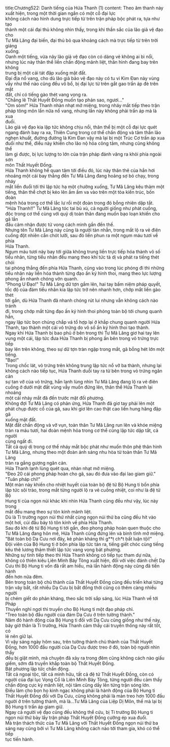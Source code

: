 title:Chương522: Danh tiếng của Hứa Thanh (1)
content:
Theo âm thanh này xuất hiện, trong một thời gian ngắn có một cỗ đại lực<br>không cách nào hình dung trực tiếp từ trên trận pháp bộc phát ra, tựa như tạo<br>thành một cái đại thủ không nhìn thấy, trong khi thần sắc của lão giả vệ đạo cho<br>Tư Mã Lăng đại biến, đại thủ bỏ qua khoảng cách mà trực tiếp từ trên trời giáng<br>xuống.<br>Oanh một tiếng, vừa nãy lão giả vệ đạo còn có dáng vẻ không ai bì nổi,<br>nhưng lúc này thân thể liền chấn động mãnh liệt, thân hình đang bay trên không<br>trung bị một cái tát đập xuống mặt đất.<br>Đại địa nổ vang, cho dù lão giả bảo vệ đạo này có tu vi Kim Đan này vùng<br>vẫy như thế nào cũng đều vô bổ, bị đại lực từ trên gắt gao trấn áp đè trên mặt<br>đất, chỉ có tiếng gào thét vang vọng ra.<br>"Chẳng lẽ Thất Huyết Đồng muốn tạo phản sao, ngươi..."<br>"Om sòm!" Hứa Thanh nhàn nhạt mở miệng, trong nháy mắt tiếp theo trận<br>pháp tông môn lần nữa nổ vang, nhưng lần này không phải trấn áp mà là xua<br>đuổi.<br>Lão giả vệ đạo kia lập tức không chịu nổi, thân thể bị một cỗ đại lực quét<br>ngang đánh bay ra xa, Thiên Cung trong cơ thể chấn động và tâm thần lão<br>nghẹn khuất, đường đường là Kim Đan vậy mà lại bị một Trúc Cơ trấn áp xua<br>đuổi như thế, điều này khiến cho lão nộ hỏa công tâm, nhưng cũng không thể<br>làm gì được, bị lực lượng to lớn của trận pháp đánh văng ra khỏi phía ngoài sơn<br>môn Thất Huyết Đồng.<br>Hứa Thanh không hề quan tâm tới điều đó, lúc này thân thê của hắn hơi<br>nhoáng một cái bay thẳng đến Tư Mã Lăng đang hoảng sợ bỏ chạy, trong nháy<br>mắt liền đuổi tới thì lập tức hạ một chưởng xuống, Tư Mã Lăng kêu thảm một<br>tiếng, thân thể chợt bị kéo lên ầm ầm va vào trên một tòa kiến trúc, bốn đoàn<br>mệnh hỏa trong cơ thể lắc lư rồi một đoàn trong đó bỗng nhiên dập tắt.<br>"Hứa Thanh!!" Tư Mã Lăng tóc tai bù xù, cả người giống như phát cuồng,<br>độc trong cơ thể cùng với quỷ dị toàn thân đang muốn bạo loạn khiến cho gã lần<br>đầu cảm nhận được tử vong cách mình gần đến thế.<br>Nhưng tên Tư Mã Lăng này cũng là người tàn nhẫn, trong mắt lộ ra vẻ điên<br>cuồng đột nhiên cắn chót lưỡi, sau đó liền phun ra một ngụm máu tươi về phía<br>Hứa Thanh.<br>Ngụm máu tươi này bay tới giữa không trung liền trực tiếp hóa thành vô số<br>tiểu nhân, từng tiểu nhân đều mang theo khí tức tà dị và phát ra tiếng thét chói<br>tai phóng thẳng đến phía Hứa Thanh, cũng vào trong lúc phóng đi thì những<br>tiểu nhân này liền hóa thành từng đạo ấn ký hình thoi, mang theo lực lượng<br>phong ấn nhanh chóng vờn quanh.<br>"Phong U Đạo!" Tư Mã Lăng dữ tợn gầm lên, hai tay bấm niệm pháp quyết,<br>tốc độ của đám tiểu nhân kia lập tức trở nên nhanh hơn, chớp mắt liền gào thét<br>tới gần, dù Hứa Thanh đã nhanh chóng rút lui nhưng vẫn không cách nào tránh<br>đi, trong chớp mắt từng đạo ấn ký hình thoi phóng toàn bộ tới chung quanh hắn,<br>ngay lập tức bọn chúng chắp vá tổ hợp lại ở khắp chung quanh người Hứa<br>Thanh, tạo thành một cái vỏ trứng do vô số ấn ký hình thoi tạo thành.<br>Ngay khi Hứa Thanh bị bao phủ ở bên trong thì Tư Mã Lăng giơ hai tay lên<br>vung một cái, lập tức đưa Hứa Thanh bị phong ấn bên trong vỏ trứng trực tiếp<br>bay lên trên không, theo sự dữ tợn tràn ngập trong mắt, gã bỗng hét lớn một<br>tiếng.<br>"Bạo!"<br>Trong chốc lát, vỏ trứng trên không trung lập tức nổ vỡ ba thành, nhưng lại<br>không cách nào tiếp tục, Hứa Thanh duỗi tay ra từ bên trong vỏ trứng ngăn cản<br>sự tan vỡ của vỏ trứng, hắn lạnh lùng nhìn Tư Mã Lăng đang lộ ra vẻ điên<br>cuồng ở dưới mặt đất vùng vẫy muốn đứng lên, thân thể Hứa Thanh lại nhoáng<br>một cái nháy mắt đã đến trước mặt đối phương.<br>Không đợi Tư Mã Lăng có phản ứng, Hứa Thanh đã giơ tay phải lên một<br>phát chụp được cổ của gã, sau khi giơ lên cao thật cao liền hung hăng đập gã<br>xuống mặt đất.<br>Mặt đất chấn động và vỡ vụn, toàn thân Tư Mã Lăng run lên và khóe miệng<br>tràn ra máu tươi, hai đoàn mệnh hỏa trong cơ thể cũng lập tức dập tắt, cả người<br>cũng ngất đi.<br>Tất cả quỷ dị trong cơ thể nháy mắt bộc phát như muốn thôn phệ thân hình<br>Tư Mã Lăng, nhưng theo một đoàn ánh sáng nhu hòa từ toàn thân Tư Mã Lăng<br>tràn ra gắng gượng ngăn cản.<br>Hứa Thanh lạnh lùng quét qua, nhàn nhạt mở miệng.<br>"Đeo 20 cái phong pháp hoàn cho gã, sau đó đưa vào đại lao giam giữ."<br>"Tuân pháp chỉ!"<br>Một màn này khiến cho nhiệt huyết của toàn bộ đệ tử Bộ Hung ti bốn phía<br>lập tức sôi trào, trong mắt từng người lộ ra vẻ cuồng nhiệt, coi như là đệ tử Bộ<br>Hung ti của ngọn núi khác khi nhìn Hứa Thanh cũng đều như vậy, lúc này trong<br>mắt đều mang theo sự tôn kính mãnh liệt.<br>Dù là Ti trưởng ngọn núi thứ nhất cùng ngọn núi thứ ba cũng đều hít vào<br>một hơi, cúi đầu bảy tỏ tôn kính về phía Hứa Thanh.<br>Sau đó khi đệ tử Bộ Hung ti tới gần, đeo phong pháp hoàn quen thuộc cho<br>Tư Mã Lăng đang hôn mê, Hứa Thanh cũng đứng lên và bình tĩnh mở miệng.<br>"Bát toàn bộ Dạ Cưu nơi đây, kẻ phản kháng thì g**t ch*t bất luận tội!"<br>Đội viên của Bộ Hung ti ở bốn phía lập tức tản ra, tiếng giết chóc cùng tiếng<br>kêu thê lương thảm thiết lập tức vang vọng bát phương.<br>Những sự tình tiếp theo thì Hứa Thanh không có tiếp tục tham dự nữa,<br>không có thiên kiêu Liên Minh Bảy Tông xuất hiện, đối với việc đánh chết Dạ<br>Cưu thì Bộ Hung ti vốn đã rất am hiểu, mà lần hành động này cũng đã tiến hành<br>đến hơn nửa đêm.<br>Bên trong toàn bộ chủ thành của Thất Huyết Đồng cũng đều triển khai từng<br>trận vây bắt, rất nhiều Dạ Cưu bị bắt đồng thời cũng có thêm càng nhiều người<br>bị chém giết do phản kháng, theo sắc trời sắp sáng, lúc Hứa Thanh về tới Pháp<br>Thuyền nghỉ ngơi thì truyền cho Bộ Hung ti một đạo pháp chỉ.<br>"Treo toàn bộ đầu người của đám Dạ Cưu ở trên tường thành."<br>Năm đó hành động của Bộ Hung ti đối với Dạ Cưu cũng giống như thế này,<br>bây giờ thân là Ti trưởng, Hứa Thanh cảm thấy cái truyền thống này rất tốt, có<br>lẽ nên giữ lại.<br>Vì vậy sáng ngày hôm sau, trên tường thành chủ thành của Thất Huyết<br>Đồng, hơn 1000 đầu người của Dạ Cưu được treo ở đó, toàn bộ người nhìn thấy<br>đều bị giật mình, mà chuyện đã xảy ra trong đêm cũng không cách nào giấu<br>giếm, sớm đã truyền khắp toàn bộ Thất Huyết Đồng.<br>Bát phương lập tức chấn động.<br>Tất cả ngoại tộc, tất cả minh hữu, tất cả đệ tử Thất Huyết Đồng, còn có<br>người của đại lục Vọng Cổ là Liên Minh Bảy Tông, từng người đều cảm thấy<br>chấn động cực kỳ mãnh liệt, nội tâm cũng dấy lên từng trận sóng lớn.<br>Điều làm cho bọn họ kinh ngạc không phải là hành động của Bộ Hung ti<br>Thất Huyết Đồng đối với Dạ Cưu, cũng không phải là màn treo hơn 1000 đầu<br>người ở trên tường thành, mà là...Tư Mã Lăng của Liệp Dị Môn, thế mà lại bị<br>Bộ Hung ti trấn áp giam giữ.<br>Ngay cả người vệ đạo cũng đều không thể cứu, bị Ti trưởng Bộ Hung ti<br>ngọn núi thứ bảy lấy trận pháp Thất Huyết Đồng cưỡng ép xua đuổi.<br>Mà trận thách thức của Tư Mã Lăng với Thất Huyết Đồng ngọn núi thứ ba<br>sáng nay cũng bởi vì Tư Mã Lăng không cách nào tới tham gia, khó có thể tiếp<br>tục tiến hành.